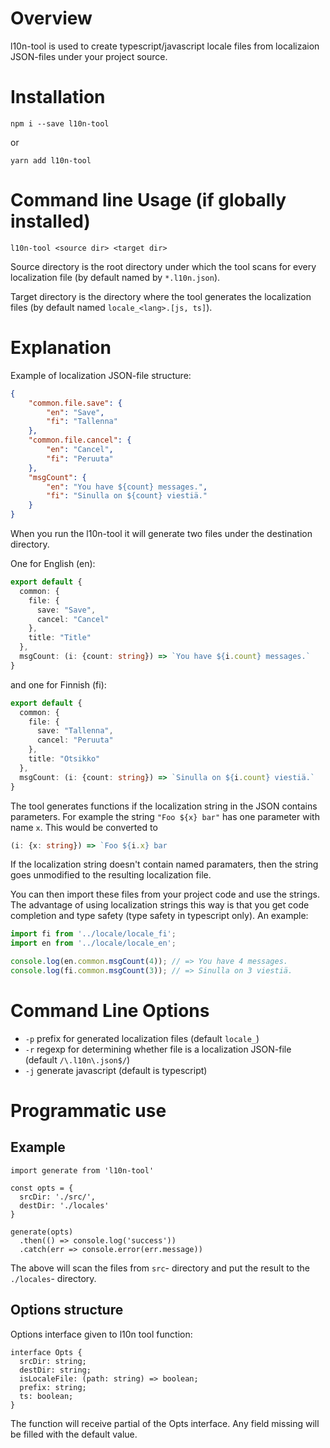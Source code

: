 Overview
========

l10n-tool is used to create typescript/javascript locale files from localizaion JSON-files under your project source.

Installation
============
`npm i --save l10n-tool`

or

`yarn add l10n-tool`

Command line Usage (if globally installed)
=====

`l10n-tool <source dir> <target dir>`


Source directory is the root directory under which the tool scans for every localization file (by default named by `*.l10n.json`).

Target directory is the directory where the tool generates the localization files (by default named `locale_<lang>.[js, ts]`).

Explanation
========

Example of localization JSON-file structure:
```json
{
    "common.file.save": {
        "en": "Save",
        "fi": "Tallenna"
    },
    "common.file.cancel": {
        "en": "Cancel",
        "fi": "Peruuta"
    },
    "msgCount": {
        "en": "You have ${count} messages.",
        "fi": "Sinulla on ${count} viestiä."
    }
}
```

When you run the l10n-tool it will generate two files under the destination directory.

One for English (en):

```typescript
export default {
  common: {
    file: {
      save: "Save",
      cancel: "Cancel"
    },
    title: "Title"
  },
  msgCount: (i: {count: string}) => `You have ${i.count} messages.`
}
```

and one for Finnish (fi):

```typescript
export default {
  common: {
    file: {
      save: "Tallenna",
      cancel: "Peruuta"
    },
    title: "Otsikko"
  },
  msgCount: (i: {count: string}) => `Sinulla on ${i.count} viestiä.`
}
```

The tool generates functions if the localization string in the JSON contains parameters. For example the string `"Foo ${x} bar"` has one parameter with name `x`. This would be converted to 
```typescript
(i: {x: string}) => `Foo ${i.x} bar
```

If the localization string doesn't contain named paramaters, then the string goes unmodified to the resulting localization file.

You can then import these files from your project code and use the strings. The advantage of using localization strings this way is that you get code completion and type safety (type safety in typescript only). An example:

```typescript
import fi from '../locale/locale_fi';
import en from '../locale/locale_en';

console.log(en.common.msgCount(4)); // => You have 4 messages.
console.log(fi.common.msgCount(3)); // => Sinulla on 3 viestiä.
```

Command Line Options
=======
* `-p` prefix for generated localization files (default `locale_`)
* `-r` regexp for determining whether file is a localization JSON-file (default `/\.l10n\.json$/`)
* `-j` generate javascript (default is typescript)

Programmatic use
================

Example
-------

```
import generate from 'l10n-tool'

const opts = {
  srcDir: './src/',
  destDir: './locales'
}

generate(opts)
  .then(() => console.log('success')) 
  .catch(err => console.error(err.message))
```

The above will scan the files from `src`- directory and put the result to the `./locales`- directory.


Options structure
-------

Options interface given to l10n tool function:

```
interface Opts {
  srcDir: string;
  destDir: string;
  isLocaleFile: (path: string) => boolean;
  prefix: string;
  ts: boolean;
}
```

The function will receive partial of the Opts interface. Any field missing will be filled with the default value.